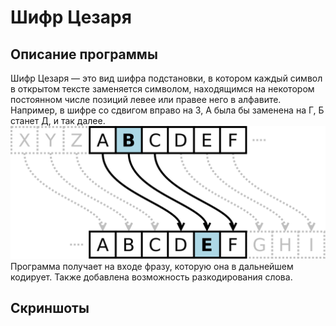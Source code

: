 # Шифр Цезаря
## Описание программы
Шифр Цезаря — это вид шифра подстановки, в котором каждый символ в открытом тексте заменяется символом, находящимся на некотором постоянном числе позиций левее или правее него в алфавите. Например, в шифре со сдвигом вправо на 3, А была бы заменена на Г, Б станет Д, и так далее.
![Иллюстрация к проекту](https://github.com/Pankratov25/xitsu/blob/master/Caesar3.svg%20(1).png)
Программа получает на входе фразу, которую она в дальнейшем кодирует. Также добавлена возможность разкодирования слова.
## Скриншоты
